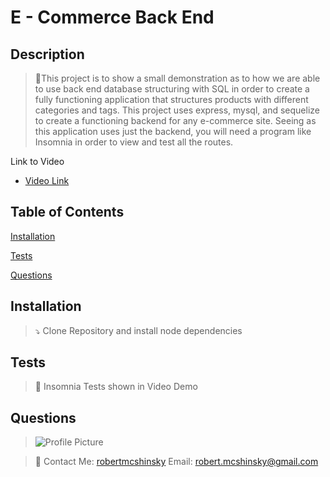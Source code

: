 # E - Commerce Back End

## Description

> 🧭This project is to show a small demonstration as to how we are able to use back end database structuring with SQL in order to create a fully functioning application that structures products with different categories and tags. This project uses express, mysql, and sequelize to create a functioning backend for any e-commerce site. Seeing as this application uses just the backend, you will need a program like Insomnia in order to view and test all the routes.

Link to Video

- [Video Link](https://drive.google.com/file/d/18hBRlm4HO79bhqSpNVWCUAOlwDhYeIvX/view)

## Table of Contents

[Installation](#installation)

[Tests](#tests)

[Questions](#questions)

## Installation

> ⤵ Clone Repository and install node dependencies

## Tests

> 📝 Insomnia Tests shown in Video Demo

## Questions

> ![Profile Picture](https://avatars.githubusercontent.com/u/70652859?v=4)

> 👦 Contact Me: [robertmcshinsky](https://github.com/robertmcshinsky)
> Email: robert.mcshinsky@gmail.com
